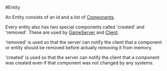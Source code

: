 #Entity

An Entity consists of an id and a list of [Components](Components/Components.md). 

Every entity also has two special components called 'created' and 'removed'. These are used by [GameServer](../GameServer.md) and [Client](Client/Client.md).

'removed' is used so that the server can notify the client that a component or entity should be removed before actually removing it from memory.

'created' is used so that the server can notify the client that a component was created even if that component was not changed by any systems.
